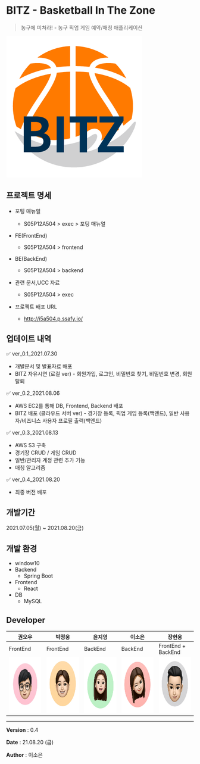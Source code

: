 # BITZ - Basketball In The Zone
> 농구에 미쳐라! - 농구 픽업 게임 예약/매칭 애플리케이션

![bitz_logo_white](README.assets/bitz_logo_white.png)



## 프로젝트 명세
- 포팅 매뉴얼
  - S05P12A504 > exec >  포팅 매뉴얼

- FE(FrontEnd)
  - S05P12A504 > frontend

- BE(BackEnd)
  - S05P12A504 > backend

- 관련 문서,UCC 자료
  - S05P12A504 > exec

- 프로젝트 배포 URL
  - http://i5a504.p.ssafy.io/


## 업데이트 내역
:white_check_mark: ver_0.1_2021.07.30
  - 개발문서 및 발표자료 배포
  - BITZ 자유시연 (로컬 ver) - 회원가입, 로그인, 비밀번호 찾기, 비밀번호 변경, 회원탈퇴

:white_check_mark: ver_0.2_2021.08.06 
  - AWS EC2를 통해 DB, Frontend, Backend 배포
  - BITZ 배포 (클라우드 서버 ver) - 경기장 등록, 픽업 게임 등록(백엔드), 일반 사용자/비즈니스 사용자 프로필 출력(백엔드)

:white_check_mark: ver_0.3_2021.08.13
  - AWS S3 구축
  - 경기장 CRUD / 게임 CRUD
  - 일반/관리자 계정 관련 추가 기능
  - 매칭 알고리즘 

:white_check_mark: ver_0.4_2021.08.20
  - 최종 버전 배포


## 개발기간
2021.07.05(월) ~ 2021.08.20(금)


## 개발 환경
- window10
- Backend 
  - Spring Boot 
- Frontend 
  - React
- DB
  - MySQL


## Developer
|권오우|박정웅|윤지영|이소은|장현웅|
| ------ | ------ | ------ | ------ | ------ |
| FrontEnd | FrontEnd | BackEnd | BackEnd | FrontEnd + BackEnd |
| <img src="README.assets/image-20210806013407800.png" alt="image-20210806013407800" width="150" height="150" /> | <img src="README.assets/image-20210806013434556.png" alt="image-20210806013434556" width="150" height="150" /> | <img src="README.assets/image-20210806013539276.png" alt="image-20210806013539276"  width="150" height="150" /> | <img src="README.assets/image-20210806013548354.png" alt="image-20210806013548354"  width="150" height="150" /> | <img src="README.assets/image-20210806013557176.png" alt="image-20210806013557176"  width="150" height="150" /> |

  




------

**Version** : 0.4

**Date** : 21.08.20 (금)

**Author** : 이소은
